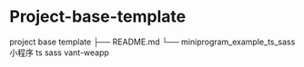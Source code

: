 # Project-base-template
project base template
├── README.md
└── miniprogram_example_ts_sass  小程序 ts sass vant-weapp
